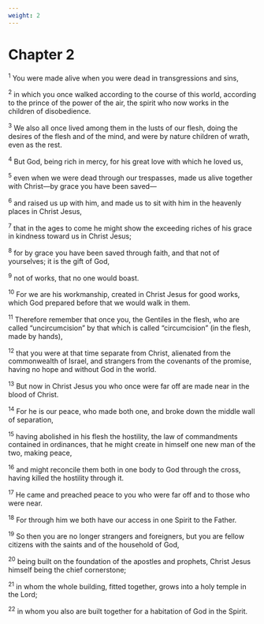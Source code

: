```yaml
---
weight: 2
---
```


# Chapter 2

<sup>1</sup> You were made alive when you were dead in transgressions and sins, 

<sup>2</sup> in which you once walked according to the course of this world, according to the prince of the power of the air, the spirit who now works in the children of disobedience. 

<sup>3</sup> We also all once lived among them in the lusts of our flesh, doing the desires of the flesh and of the mind, and were by nature children of wrath, even as the rest. 

<sup>4</sup> But God, being rich in mercy, for his great love with which he loved us, 

<sup>5</sup> even when we were dead through our trespasses, made us alive together with Christ—by grace you have been saved— 

<sup>6</sup> and raised us up with him, and made us to sit with him in the heavenly places in Christ Jesus, 

<sup>7</sup> that in the ages to come he might show the exceeding riches of his grace in kindness toward us in Christ Jesus; 

<sup>8</sup> for by grace you have been saved through faith, and that not of yourselves; it is the gift of God, 

<sup>9</sup> not of works, that no one would boast. 

<sup>10</sup> For we are his workmanship, created in Christ Jesus for good works, which God prepared before that we would walk in them. 

<sup>11</sup> Therefore remember that once you, the Gentiles in the flesh, who are called “uncircumcision” by that which is called “circumcision” (in the flesh, made by hands), 

<sup>12</sup> that you were at that time separate from Christ, alienated from the commonwealth of Israel, and strangers from the covenants of the promise, having no hope and without God in the world. 

<sup>13</sup> But now in Christ Jesus you who once were far off are made near in the blood of Christ. 

<sup>14</sup> For he is our peace, who made both one, and broke down the middle wall of separation, 

<sup>15</sup> having abolished in his flesh the hostility, the law of commandments contained in ordinances, that he might create in himself one new man of the two, making peace, 

<sup>16</sup> and might reconcile them both in one body to God through the cross, having killed the hostility through it. 

<sup>17</sup> He came and preached peace to you who were far off and to those who were near. 

<sup>18</sup> For through him we both have our access in one Spirit to the Father. 

<sup>19</sup> So then you are no longer strangers and foreigners, but you are fellow citizens with the saints and of the household of God, 

<sup>20</sup> being built on the foundation of the apostles and prophets, Christ Jesus himself being the chief cornerstone; 

<sup>21</sup> in whom the whole building, fitted together, grows into a holy temple in the Lord; 

<sup>22</sup> in whom you also are built together for a habitation of God in the Spirit. 


